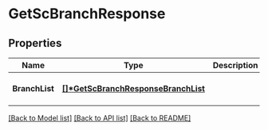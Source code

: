 # GetScBranchResponse

## Properties
Name | Type | Description | Notes
------------ | ------------- | ------------- | -------------
**BranchList** | **[[]\*GetScBranchResponseBranchList](GetScBranchResponseBranchList.md)** |  | [optional] [default to null]

[[Back to Model list]](../README.md#documentation-for-models) [[Back to API list]](../README.md#documentation-for-api-endpoints) [[Back to README]](../README.md)


